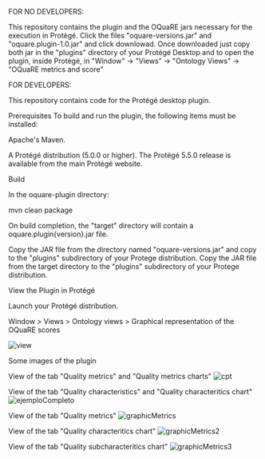 FOR NO DEVELOPERS:

This repository contains the plugin and the OQuaRE jars necessary for the execution in Protégé.  Click the files "oquare-versions.jar" and "oquare.plugin-1.0.jar" and click downlowad. Once downloaded just copy both jar in the "plugins" directory of your Protégé Desktop and to open the plugin, inside Protégé, in "Window" -> "Views" -> "Ontology Views" -> "OQuaRE metrics and score"

FOR DEVELOPERS:

This repository contains code for the Protégé desktop plugin.

Prerequisites
To build and run the plugin, the following items must be installed:

Apache's Maven.

A Protégé distribution (5.0.0 or higher).  The Protégé 5.5.0 release is available from the main Protégé website.

Build

In the oquare-plugin directory:

 mvn clean package
 

On build completion, the "target" directory will contain a oquare.plugin{version}.jar file.

Copy the JAR file from the directory named "oquare-versions.jar" and copy to the "plugins" subdirectory of your Protege distribution.
Copy the JAR file from the target directory to the "plugins" subdirectory of your Protege distribution.

View the Plugin in Protégé

Launch your Protégé distribution.

Window > Views > Ontology views > Graphical representation of the OQuaRE scores

![view](https://user-images.githubusercontent.com/74840157/182941671-9d277a88-75b8-46a3-aa18-dac5994e2432.png)


Some images of the plugin 

View of the tab "Quality metrics" and "Quality metrics charts"
![cpt](https://user-images.githubusercontent.com/74840157/182941556-e721a9e2-9a94-4d70-b0b3-aa9770599ffe.png)

View of the tab "Quality characteristics" and "Quality characteritics chart"
![ejemploCompleto](https://user-images.githubusercontent.com/74840157/182941961-b0273714-139e-484b-876f-4bdfbf16f1ec.png)

View of the tab "Quality metrics"
![graphicMetrics](https://user-images.githubusercontent.com/74840157/182942289-986ad839-cebe-4942-b62f-2a2c8cd3b1d6.png)

View of the tab "Quality characteritics chart"
![graphicMetrics2](https://user-images.githubusercontent.com/74840157/182941572-f081d9b3-2c24-405a-8313-36432e903c4d.png)

View of the tab "Quality subcharacteritics chart"
![graphicMetrics3](https://user-images.githubusercontent.com/74840157/182941588-165025c8-e1e6-4d40-9f9d-b14fa3e89547.png)




